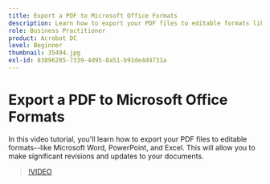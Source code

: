 ```yaml
---
title: Export a PDF to Microsoft Office Formats
description: Learn how to export your PDF files to editable formats like Microsoft Word, Excel, or PowerPoint
role: Business Practitioner
product: Acrobat DC
level: Beginner
thumbnail: 35494.jpg
exl-id: 83896285-7339-4d95-8a51-b91de4d4731a
---
```

# Export a PDF to Microsoft Office Formats

In this video tutorial, you'll learn how to export your PDF files to editable formats--like Microsoft Word, PowerPoint, and Excel. This will allow you to make significant revisions and updates to your documents.

>[!VIDEO](https://video.tv.adobe.com/v/35494?hidetitle=true)
